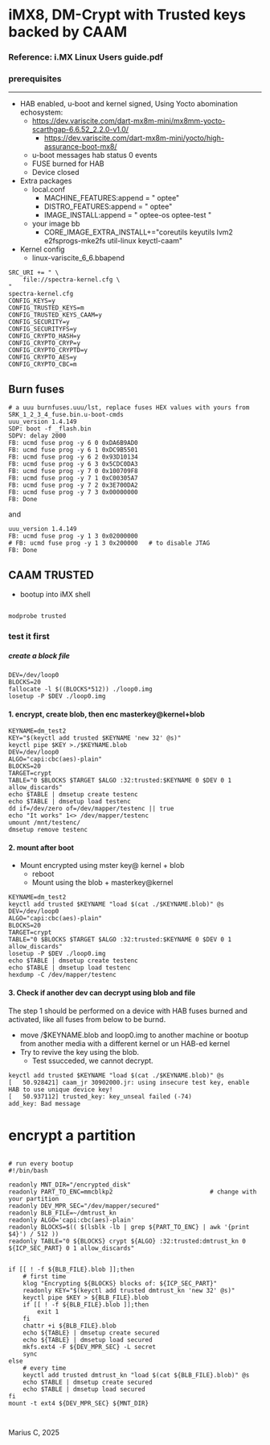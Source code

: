 
# iMX8, DM-Crypt with Trusted keys backed by CAAM
### Reference: i.MX Linux Users guide.pdf

### prerequisites
-- --

* HAB enabled, u-boot and kernel signed, Using Yocto abomination echosystem: 
   * https://dev.variscite.com/dart-mx8m-mini/mx8mm-yocto-scarthgap-6.6.52_2.2.0-v1.0/
       * https://dev.variscite.com/dart-mx8m-mini/yocto/high-assurance-boot-mx8/
   * u-boot messages hab status 0 events  
   * FUSE burned for HAB
   * Device closed
* Extra packages
   * local.conf
      * MACHINE_FEATURES:append = " optee"  
      * DISTRO_FEATURES:append = " optee"
      * IMAGE_INSTALL:append = " optee-os optee-test "
   * your image bb
      * CORE_IMAGE_EXTRA_INSTALL+="coreutils keyutils lvm2 e2fsprogs-mke2fs util-linux keyctl-caam"
* Kernel config
   * linux-variscite_6_6.bbapend
```
SRC_URI += " \
    file://spectra-kernel.cfg \
"
spectra-kernel.cfg
CONFIG_KEYS=y
CONFIG_TRUSTED_KEYS=m
CONFIG_TRUSTED_KEYS_CAAM=y
CONFIG_SECURITY=y
CONFIG_SECURITYFS=y
CONFIG_CRYPTO_HASH=y
CONFIG_CRYPTO_CRYP=y
CONFIG_CRYPTO_CRYPTD=y
CONFIG_CRYPTO_AES=y
CONFIG_CRYPTO_CBC=m
```

## Burn fuses


```
# a uuu burnfuses.uuu/lst, replace fuses HEX values with yours from SRK_1_2_3_4_fuse.bin.u-boot-cmds
uuu_version 1.4.149
SDP: boot -f _flash.bin
SDPV: delay 2000
FB: ucmd fuse prog -y 6 0 0xDA6B9AD0
FB: ucmd fuse prog -y 6 1 0xDC9B5501
FB: ucmd fuse prog -y 6 2 0x93D10134
FB: ucmd fuse prog -y 6 3 0x5CDC0DA3
FB: ucmd fuse prog -y 7 0 0x100709F8
FB: ucmd fuse prog -y 7 1 0xC00305A7
FB: ucmd fuse prog -y 7 2 0x3E700DA2
FB: ucmd fuse prog -y 7 3 0x00000000
FB: Done

```

and

```
uuu_version 1.4.149
FB: ucmd fuse prog -y 1 3 0x02000000
# FB: ucmd fuse prog -y 1 3 0x200000   # to disable JTAG
FB: Done
```



## CAAM TRUSTED

*  bootup into iMX shell
```

modprobe trusted
```

### test it first
##### create a block file

```
DEV=/dev/loop0
BLOCKS=20
fallocate -l $((BLOCKS*512)) ./loop0.img
losetup -P $DEV ./loop0.img
```

#### 1. encrypt, create blob, then enc masterkey@kernel+blob

```
KEYNAME=dm_test2
KEY="$(keyctl add trusted $KEYNAME 'new 32' @s)"
keyctl pipe $KEY >./$KEYNAME.blob
DEV=/dev/loop0
ALGO="capi:cbc(aes)-plain"
BLOCKS=20
TARGET=crypt
TABLE="0 $BLOCKS $TARGET $ALGO :32:trusted:$KEYNAME 0 $DEV 0 1 allow_discards"
echo $TABLE | dmsetup create testenc
echo $TABLE | dmsetup load testenc
dd if=/dev/zero of=/dev/mapper/testenc || true
echo "It works" 1<> /dev/mapper/testenc
umount /mnt/testenc/
dmsetup remove testenc
```

#### 2. mount after boot 
   * Mount encrypted using mster key@ kernel + blob
      * reboot
      * Mount using the blob + masterkey@kernel  

```
KEYNAME=dm_test2
keyctl add trusted $KEYNAME "load $(cat ./$KEYNAME.blob)" @s
DEV=/dev/loop0
ALGO="capi:cbc(aes)-plain"
BLOCKS=20
TARGET=crypt
TABLE="0 $BLOCKS $TARGET $ALGO :32:trusted:$KEYNAME 0 $DEV 0 1 allow_discards"
losetup -P $DEV ./loop0.img
echo $TABLE | dmsetup create testenc
echo $TABLE | dmsetup load testenc
hexdump -C /dev/mapper/testenc
```

#### 3. Check if another dev can decrypt using blob and file 
The step 1 should be performed on a device with HAB fuses burned and activated, like all fuses from below to be burnd.


   * move /$KEYNAME.blob and loop0.img to another machine or bootup from another media with a different kernel or un HAB-ed kernel
   * Try to revive the key using the blob.
      * Test ssucceded, we cannot decrypt.
```
keyctl add trusted $KEYNAME "load $(cat ./$KEYNAME.blob)" @s
[   50.928421] caam_jr 30902000.jr: using insecure test key, enable HAB to use unique device key!
[   50.937112] trusted_key: key_unseal failed (-74)
add_key: Bad message

```

# encrypt a partition

```

# run every bootup
#!/bin/bash

readonly MNT_DIR="/encrypted_disk"
readonly PART_TO_ENC=mmcblkp2  							# change with your partition
readonly DEV_MPR_SEC="/dev/mapper/secured"
readonly BLB_FILE=~/dmtrust_kn
readonly ALGO='capi:cbc(aes)-plain'
readonly BLOCKS=$(( $(lsblk -lb | grep ${PART_TO_ENC} | awk '{print $4}') / 512 ))
readonly TABLE="0 ${BLOCKS} crypt ${ALGO} :32:trusted:dmtrust_kn 0 ${ICP_SEC_PART} 0 1 allow_discards"


if [[ ! -f ${BLB_FILE}.blob ]];then
	# first time
    klog "Encrypting ${BLOCKS} blocks of: ${ICP_SEC_PART}"
    readonly KEY="$(keyctl add trusted dmtrust_kn 'new 32' @s)"
    keyctl pipe $KEY > ${BLB_FILE}.blob
    if [[ ! -f ${BLB_FILE}.blob ]];then
        exit 1
    fi
    chattr +i ${BLB_FILE}.blob
    echo ${TABLE} | dmsetup create secured
    echo ${TABLE} | dmsetup load secured
    mkfs.ext4 -F ${DEV_MPR_SEC} -L secret
    sync
else
	# every time
    keyctl add trusted dmtrust_kn "load $(cat ${BLB_FILE}.blob)" @s
    echo $TABLE | dmsetup create secured
    echo $TABLE | dmsetup load secured
fi
mount -t ext4 ${DEV_MPR_SEC} ${MNT_DIR}



```
   
Marius C, 2025
